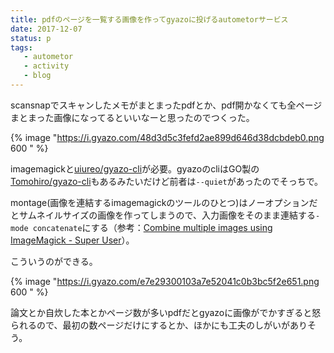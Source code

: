 ```yaml
---
title: pdfのページを一覧する画像を作ってgyazoに投げるautometorサービス
date: 2017-12-07
status: p
tags:
   - autometor
   - activity
   - blog
---
```


scansnapでスキャンしたメモがまとまったpdfとか、pdf開かなくても全ページまとまった画像になってるといいなーと思ったのでつくった。

{% image "https://i.gyazo.com/48d3d5c3fefd2ae899d646d38dcbdeb0.png 600 " %}

imagemagickと[uiureo/gyazo\-cli](https://github.com/uiureo/gyazo-cli)が必要。gyazoのcliはGO製の[Tomohiro/gyazo\-cli](https://github.com/Tomohiro/gyazo-cli)もあるみたいだけど前者は`--quiet`があったのでそっちで。

montage(画像を連結するimagemagickのツールのひとつ)はノーオプションだとサムネイルサイズの画像を作ってしまうので、入力画像をそのまま連結する`-mode concatenate`にする（参考：[Combine multiple images using ImageMagick \- Super User](https://superuser.com/questions/290656/combine-multiple-images-using-imagemagick)）。

こういうのができる。

{% image "https://i.gyazo.com/e7e29300103a7e52041c0b3bc5f2e651.png 600 " %}

論文とか自炊した本とかページ数が多いpdfだとgyazoに画像がでかすぎると怒られるので、最初の数ページだけにするとか、ほかにも工夫のしがいがありそう。
